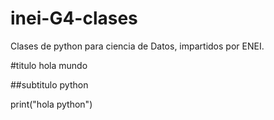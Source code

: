 # inei-G4-clases

Clases de python para ciencia de Datos, impartidos por ENEI.

#titulo
hola mundo

##subtitulo
python

print("hola python")

